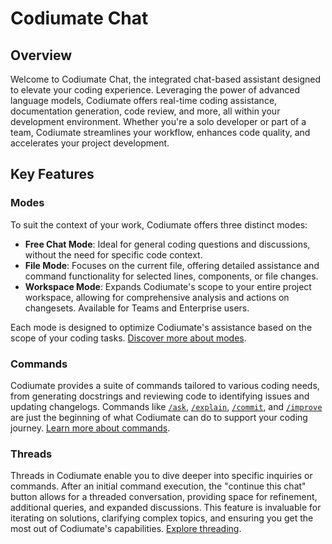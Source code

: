 # Codiumate Chat

## Overview 

Welcome to Codiumate Chat, the integrated chat-based assistant designed to elevate your coding experience. Leveraging the power of advanced language models, Codiumate offers real-time coding assistance, documentation generation, code review, and more, all within your development environment. Whether you're a solo developer or part of a team, Codiumate streamlines your workflow, enhances code quality, and accelerates your project development.

## Key Features

### Modes
To suit the context of your work, Codiumate offers three distinct modes:

- **Free Chat Mode**: Ideal for general coding questions and discussions, without the need for specific code context.
- **File Mode**: Focuses on the current file, offering detailed assistance and command functionality for selected lines, components, or file changes.
- **Workspace Mode**: Expands Codiumate's scope to your entire project workspace, allowing for comprehensive analysis and actions on changesets. Available for Teams and Enterprise users. 

Each mode is designed to optimize Codiumate's assistance based on the scope of your coding tasks. [Discover more about modes](./modes/index.md).

### Commands
Codiumate provides a suite of commands tailored to various coding needs, from generating docstrings and reviewing code to identifying issues and updating changelogs. Commands like [`/ask`](./commands/ask.md), [`/explain`](./commands/explain.md), [`/commit`](./commands/commit.md), and [`/improve`](./commands/improve.md) are just the beginning of what Codiumate can do to support your coding journey. [Learn more about commands](./commands/index.md).

### Threads
Threads in Codiumate enable you to dive deeper into specific inquiries or commands. After an initial command execution, the "continue this chat" button allows for a threaded conversation, providing space for refinement, additional queries, and expanded discussions. This feature is invaluable for iterating on solutions, clarifying complex topics, and ensuring you get the most out of Codiumate's capabilities. [Explore threading](./threads.md).
